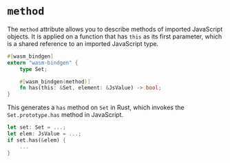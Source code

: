 # `method`

The `method` attribute allows you to describe methods of imported JavaScript
objects. It is applied on a function that has `this` as its first parameter,
which is a shared reference to an imported JavaScript type.

```rust
#[wasm_bindgen]
extern "wasm-bindgen" {
    type Set;

    #[wasm_bindgen(method)]
    fn has(this: &Set, element: &JsValue) -> bool;
}
```

This generates a `has` method on `Set` in Rust, which invokes the
`Set.prototype.has` method in JavaScript.

```rust
let set: Set = ...;
let elem: JsValue = ...;
if set.has(&elem) {
    ...
}
```

